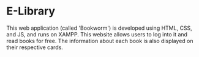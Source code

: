 # E-Library
This web application (called 'Bookworm') is developed using HTML, CSS, and JS, and runs on XAMPP. This website allows users to log into it and read books for free. The information about each book is also displayed on their respective cards.
